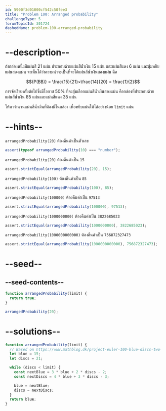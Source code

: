 ```yaml
---
id: 5900f3d01000cf542c50fee3
title: "Problem 100: Arranged probability"
challengeType: 5
forumTopicId: 301724
dashedName: problem-100-arranged-probability
---
```


# --description--

ถ้ากล่องหนึ่งมีแผ่นสี 21 แผ่น ประกอบด้วยแผ่นสีน้ำเงิน 15 แผ่น และแผ่นสีแดง 6 แผ่น และสุ่มหยิบแผ่นสองแผ่น จะเห็นได้ว่าความน่าจะเป็นที่จะได้แผ่นสีน้ำเงินสองแผ่น คือ

$${P(BB)} = \frac{15}{21}×\frac{14}{20} = \frac{1}{2}$$

การจัดเรียงครั้งต่อไปซึ่งมีโอกาส 50% ที่จะสุ่มเลือกแผ่นสีน้ำเงินสองแผ่น คือกล่องที่ประกอบด้วยแผ่นสีน้ำเงิน 85 แผ่นและแผ่นสีแดง 35 แผ่น

ให้หาจำนวนแผ่นสีน้ำเงินที่ต้องมีในกล่อง เพื่อหยิบแผ่นให้ได้อย่างน้อย `limit` แผ่น

# --hints--

`arrangedProbability(20)` ต้องคืนค่าเป็นตัวเลข

```js
assert(typeof arrangedProbability(10) === "number");
```

`arrangedProbability(20)` ต้องคืนค่าเป็น `15`

```js
assert.strictEqual(arrangedProbability(20), 15);
```

`arrangedProbability(100)` ต้องคืนค่าเป็น `85`

```js
assert.strictEqual(arrangedProbability(100), 85);
```

`arrangedProbability(100000)` ต้องคืนค่าเป็น `97513`

```js
assert.strictEqual(arrangedProbability(100000), 97513);
```

`arrangedProbability(1000000000)` ต้องคืนค่าเป็น `3822685023`

```js
assert.strictEqual(arrangedProbability(1000000000), 3822685023);
```

`arrangedProbability(1000000000000)` ต้องคืนค่าเป็น `756872327473`

```js
assert.strictEqual(arrangedProbability(1000000000000), 756872327473);
```

# --seed--

## --seed-contents--

```js
function arrangedProbability(limit) {
  return true;
}

arrangedProbability(20);
```

# --solutions--

```js
function arrangedProbability(limit) {
  // Based on https://www.mathblog.dk/project-euler-100-blue-discs-two-blue/
  let blue = 15;
  let discs = 21;

  while (discs < limit) {
    const nextBlue = 3 * blue + 2 * discs - 2;
    const nextDiscs = 4 * blue + 3 * discs - 3;

    blue = nextBlue;
    discs = nextDiscs;
  }
  return blue;
}
```
